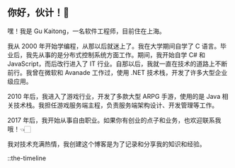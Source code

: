 ## 你好，伙计！👋

嘿！我是 Gu Kaitong，一名软件工程师，目前住在上海。

我从 2000 年开始学编程，从那以后就迷上了。我在大学期间自学了 C 语言。毕业后，我先从事的是分布式控制系统方面工作。期间，我开始自学 C# 和 JavaScript，而后改行进入了 IT 行业。自那以后，我就一直在技术的道路上不断前行。我曾在微软和 Avanade 工作过，使用 .NET 技术栈，开发了许多大型企业级应用。

2010 年后，我进入了游戏行业，开发了多款大型 ARPG 手游，使用的是 Java 相关技术栈。我担任游戏服务端主程，负责服务端架构设计、开发管理等工作。

2017 年后，我开始从事自由职业。如果你有创业的点子和业务，也欢迎联系我哦！👈🏻

我对技术充满热情，我创建这个博客是为了记录和分享我的知识和经验。

::the-timeline